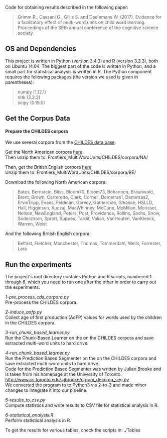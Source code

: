 Code for obtaining results described in the following paper:

> Grimm R., Cassani G., Gillis S. and Daelemans W. (2017). Evidence for a facilitatory effect of multi-word units on child word learning. Proceedings of the 39th annual conference of the cognitive science society.

## OS and Dependencies

This project is written in Python (version 3.4.3) and R (version 3.3.3), both on Ubuntu 14.04. The biggest part of the code is written in Python, and a small part for statistical analysis is written in R. 
The Python component requires the following packages (the version we used is given in parentheses):
> numpy (1.12.1)  
nltk (3.2.2)  
scipy (0.19.0)  

## Get the Corpus Data

#### Prepare the CHILDES corpora 

We use several corpora from the [CHILDES data base](http://childes.talkbank.org/).  

Get the North American corpora [here](http://childes.talkbank.org/data-xml/Eng-NA/).    
Then unzip them to: Frontiers_MultiWordUnits/CHILDES/corpora/NA/

Then, get the British English corpora [here](http://childes.talkbank.org/data-xml/Eng-UK/).  
Unzip them to: Frontiers_MultiWordUnits/CHILDES/corpora/BE/

Download the following North American corpora:
> Bates, Bernstein, Bliss, Bloom70, Bloom73, Bohannon, Braunwald, Brent, Brown, Carterette, Clark, Cornell, Demetras1, Demetras2, ErvinTripp, Evans, Feldman, Garvey, Gathercole,  Gleason, HSLLD, Hall, Higginson, Kuczaj, MacWhinney, McCune, McMillan, Morisset, Nelson, NewEngland, Peters, Post, Providence, Rollins, Sachs, Snow, Soderstrom, Sprott, Suppes, Tardif, Valian, VanHouten, VanKleeck, Warren, Weist

And the following British English corpora:  
> Belfast, Fletcher, Manchester, Thomas, Tommerdahl, Wells, Forrester, Lara

## Run the experiments 

The project's root directory contains Python and R scripts, numbered 1 through 6, which you need to run one after the other in order to carry out the experiments. 

*1-pre_process_cds_corpora.py*      
Pre-process the CHILDES corpora.

*2-induce_aofp.py*       
Collect age of first production (AoFP) values for words used by the children in the CHILDES corpora.

*3-run_chunk_based_learner.py*        
Run the Chunk-Based Learner on the on the CHILDES corpora and save extracted multi-word units to hard drive.

*4-run_chunk_based_learner.py*        
Run the Prediction Based Segmenter on the on the CHILDES corpora and save extracted multi-word units to hard drive.  
Code for the Prediction Based Segmenter was written by Julian Brooke and is taken from his homepage at the University of Toronto: http://www.cs.toronto.edu/~jbrooke/ngram_decomp_seg.py  
We converted the program to to Python3 via [2-to-3](https://docs.python.org/2/library/2to3.html) and made minor changes to integrate it into our pipeline.  

*5-results_to_csv.py*  
Compute statistics and write results to CSV file for statistical analysis in R.

*6-statistical_analysis.R*  
Perform statistical analysis in R.

To get the results for various tables, check the scripts in: ./Tables
